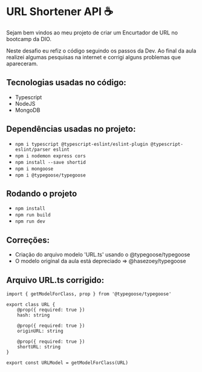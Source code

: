 # URL Shortener API :coffee:

Sejam bem vindos ao meu projeto de criar um Encurtador de URL no bootcamp da DIO.

Neste desafio eu refiz o código seguindo os passos da Dev.
Ao final da aula realizei algumas pesquisas na internet e corrigi alguns problemas que apareceram.

## Tecnologias usadas no código: 
 - Typescript
 - NodeJS
 - MongoDB

## Dependências usadas no projeto:
 - `npm i typescript @typescript-eslint/eslint-plugin @typescript-eslint/parser eslint`
 - `npm i nodemon express cors`
 - `npm install --save shortid`
 - `npm i mongoose`
 - `npm i @typegoose/typegoose`

## Rodando o projeto

- `npm install`
- `npm run build`
- `npm run dev`

## Correções: 
 - Criação do arquivo modelo 'URL.ts' usando o @typegoose/typegoose
 - O modelo original da aula está depreciado => @hasezoey/typegoose

## Arquivo URL.ts corrigido:
```
import { getModelForClass, prop } from '@typegoose/typegoose'

export class URL {
    @prop({ required: true })
    hash: string

    @prop({ required: true })
    originURL: string

    @prop({ required: true })
    shortURL: string
}

export const URLModel = getModelForClass(URL)
```
